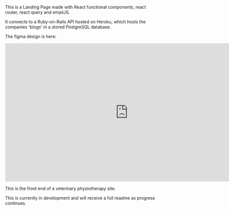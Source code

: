 This is a Landing Page made with React functional components, react router, react query and emailJS.

It connects to a Ruby-on-Rails API hosted on Heroku, which hosts the companies 'blogs' in a stored PostgreSQL database.

The figma design is here:
<iframe style="border: 1px solid rgba(0, 0, 0, 0.1);" width="800" height="450" src="https://www.figma.com/embed?embed_host=share&url=https%3A%2F%2Fwww.figma.com%2Ffile%2FkdbXeIOHiAobvLZsQX4hB9%2FMVP---Maddie-Veterinary-Physiotherapy%3Fnode-id%3D0%253A1%26t%3DT0LsNwlW0B7L70nf-1" allowfullscreen></iframe>






This is the front end of a veterinary physiotherapy site.

This is currently in development and will receive a full readme as progress continues.
